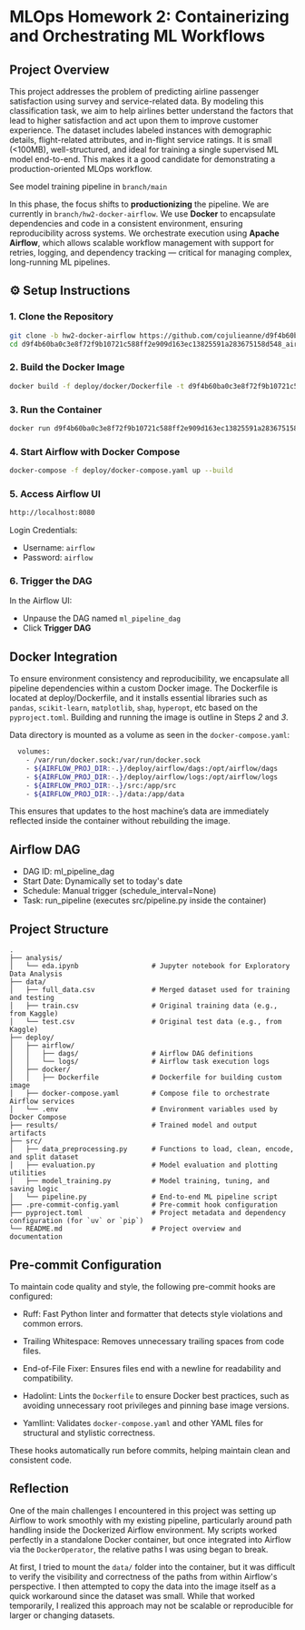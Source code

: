 # MLOps Homework 2: Containerizing and Orchestrating ML Workflows

## Project Overview

This project addresses the problem of predicting airline passenger satisfaction using survey and service-related data. By modeling this classification task, we aim to help airlines better understand the factors that lead to higher satisfaction and act upon them to improve customer experience. The dataset includes labeled instances with demographic details, flight-related attributes, and in-flight service ratings. It is small (<100MB), well-structured, and ideal for training a single supervised ML model end-to-end. This makes it a good candidate for demonstrating a production-oriented MLOps workflow.

See model training pipeline in `branch/main`

In this phase, the focus shifts to **productionizing** the pipeline. We are currently in `branch/hw2-docker-airflow`. We use **Docker** to encapsulate dependencies and code in a consistent environment, ensuring reproducibility across systems. We orchestrate execution using **Apache Airflow**, which allows scalable workflow management with support for retries, logging, and dependency tracking — critical for managing complex, long-running ML pipelines.

## ⚙️ Setup Instructions

### 1. Clone the Repository

```bash
git clone -b hw2-docker-airflow https://github.com/cojulieanne/d9f4b60ba0c3e8f72f9b10721c588ff2e909d163ec13825591a283675158d548_airline_passenger_satisfaction.git
cd d9f4b60ba0c3e8f72f9b10721c588ff2e909d163ec13825591a283675158d548_airline_passenger_satisfaction
```

### 2. Build the Docker Image
 ```bash
 docker build -f deploy/docker/Dockerfile -t d9f4b60ba0c3e8f72f9b10721c588ff2e909d163ec13825591a283675158d548-ml-pipeline .
 ```

### 3. Run the Container
 ```bash
 docker run d9f4b60ba0c3e8f72f9b10721c588ff2e909d163ec13825591a283675158d548-ml-pipeline
 ```

 ### 4. Start Airflow with Docker Compose
 ``` bash
 docker-compose -f deploy/docker-compose.yaml up --build
 ```

 ### 5. Access Airflow UI
 ```bash
 http://localhost:8080
 ```
Login Credentials:
* Username: `airflow`
* Password: `airflow`

### 6. Trigger the DAG
In the Airflow UI:
* Unpause the DAG named `ml_pipeline_dag`
* Click **Trigger DAG**


## Docker Integration
To ensure environment consistency and reproducibility, we encapsulate all pipeline dependencies within a custom Docker image. The Dockerfile is located at deploy/Dockerfile, and it installs essential libraries such as `pandas`, `scikit-learn`, `matplotlib`, `shap`,  `hyperopt`, etc based on the `pyproject.toml`. Building and running the image is outline in Steps *2* and *3*.

Data directory is mounted as a volume as seen in the `docker-compose.yaml`:
``` bash
  volumes:
    - /var/run/docker.sock:/var/run/docker.sock
    - ${AIRFLOW_PROJ_DIR:-.}/deploy/airflow/dags:/opt/airflow/dags
    - ${AIRFLOW_PROJ_DIR:-.}/deploy/airflow/logs:/opt/airflow/logs
    - ${AIRFLOW_PROJ_DIR:-.}/src:/app/src
    - ${AIRFLOW_PROJ_DIR:-.}/data:/app/data
```
This ensures that updates to the host machine’s data are immediately reflected inside the container without rebuilding the image.

## Airflow DAG
* DAG ID: ml_pipeline_dag
* Start Date: Dynamically set to today's date
* Schedule: Manual trigger (schedule_interval=None)
* Task: run_pipeline (executes src/pipeline.py inside the container)

## Project Structure

```text
.
├── analysis/
│   └── eda.ipynb                  # Jupyter notebook for Exploratory Data Analysis
├── data/
│   ├── full_data.csv              # Merged dataset used for training and testing
│   ├── train.csv                  # Original training data (e.g., from Kaggle)
│   └── test.csv                   # Original test data (e.g., from Kaggle)
├── deploy/
│   ├── airflow/
│   │   ├── dags/                  # Airflow DAG definitions
│   │   └── logs/                  # Airflow task execution logs
│   ├── docker/
│   │   ├── Dockerfile             # Dockerfile for building custom image
│   ├── docker-compose.yaml        # Compose file to orchestrate Airflow services
│   └── .env                       # Environment variables used by Docker Compose
├── results/                       # Trained model and output artifacts
├── src/
│   ├── data_preprocessing.py      # Functions to load, clean, encode, and split dataset
│   ├── evaluation.py              # Model evaluation and plotting utilities
│   ├── model_training.py          # Model training, tuning, and saving logic
│   └── pipeline.py                # End-to-end ML pipeline script
├── .pre-commit-config.yaml        # Pre-commit hook configuration
├── pyproject.toml                 # Project metadata and dependency configuration (for `uv` or `pip`)
└── README.md                      # Project overview and documentation

```

## Pre-commit Configuration
To maintain code quality and style, the following pre-commit hooks are configured:

* Ruff: Fast Python linter and formatter that detects style violations and common errors.

* Trailing Whitespace: Removes unnecessary trailing spaces from code files.

* End-of-File Fixer: Ensures files end with a newline for readability and compatibility.

* Hadolint: Lints the `Dockerfile` to ensure Docker best practices, such as avoiding unnecessary root privileges and pinning base image versions.

* Yamllint: Validates `docker-compose.yaml` and other YAML files for structural and stylistic correctness.

These hooks automatically run before commits, helping maintain clean and consistent code.

## Reflection

One of the main challenges I encountered in this project was setting up Airflow to work smoothly with my existing pipeline, particularly around path handling inside the Dockerized Airflow environment. My scripts worked perfectly in a standalone Docker container, but once integrated into Airflow via the `DockerOperator`, the relative paths I was using began to break.

At first, I tried to mount the `data/` folder into the container, but it was difficult to verify the visibility and correctness of the paths from within Airflow's perspective. I then attempted to copy the data into the image itself as a quick workaround since the dataset was small. While that worked temporarily, I realized this approach may not be scalable or reproducible for larger or changing datasets.
